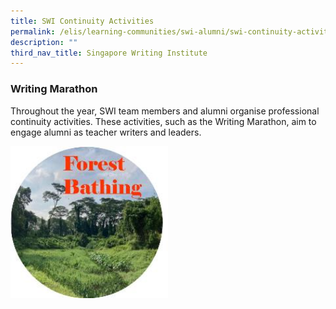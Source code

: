 ```yaml
---
title: SWI Continuity Activities
permalink: /elis/learning-communities/swi-alumni/swi-continuity-activities/
description: ""
third_nav_title: Singapore Writing Institute
---
```

### Writing Marathon
Throughout the year, SWI team members and alumni organise professional continuity activities. These activities, such as the Writing Marathon, aim to engage alumni as teacher writers and leaders.  

<p><a href="/elis/learning-communities/swi-continuity-activities/writing-marathon-forest-bathing/">
<img src="/images/forest-bathing-c.jpg"  style="width:50%">
</a></p>
